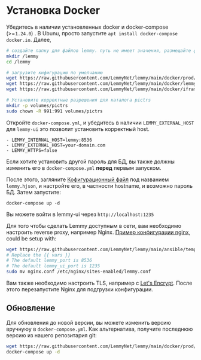 # Установка Docker

Убедитесь в наличии установленных docker и docker-compose (>=`1.24.0`) . В Ubunu, просто запустите `apt install docker-compose docker.io`. Далее, 

```bash
# создайте папку для файлов lemmy. путь не имеет значения, размещайте файлы где угодно
mkdir /lemmy
cd /lemmy

# загрузите кнфигурацию по умолчанию
wget https://raw.githubusercontent.com/LemmyNet/lemmy/main/docker/prod/docker-compose.yml
wget https://raw.githubusercontent.com/LemmyNet/lemmy/main/docker/lemmy.hjson
wget https://raw.githubusercontent.com/LemmyNet/lemmy/main/docker/iframely.config.local.js

# Установите корректные разрешения для каталога pictrs
mkdir -p volumes/pictrs
sudo chown -R 991:991 volumes/pictrs
```

Откройте `docker-compose.yml`, и убедитесь в наличии `LEMMY_EXTERNAL_HOST` для `lemmy-ui` это позволит установить корректный host.

```
- LEMMY_INTERNAL_HOST=lemmy:8536
- LEMMY_EXTERNAL_HOST=your-domain.com
- LEMMY_HTTPS=false
```

Если хотите установить другой пароль для БД, вы также должны изменить его в `docker-compose.yml` **перед** первым запуском.

После этого, загляните [Кофигурационный файл](configuration.md) под названием `lemmy.hjson`, и настройте его, в частности hostname, и возможно пароль БД. Затем запустите:

`docker-compose up -d`

Вы можете войти в lemmy-ui через `http://localhost:1235`

Для того чтобы сделать Lemmy доступным в сети, вам необходимо настроить reverse proxy, например Nginx. [Пример конфигурации nginx](https://raw.githubusercontent.com/LemmyNet/lemmy/main/ansible/templates/nginx.conf), could be setup with:

```bash
wget https://raw.githubusercontent.com/LemmyNet/lemmy/main/ansible/templates/nginx.conf
# Replace the {{ vars }}
# The default lemmy_port is 8536
# The default lemmy_ui_port is 1235
sudo mv nginx.conf /etc/nginx/sites-enabled/lemmy.conf
```

Вам также необходимо настроить TLS, например с [Let's Encrypt](https://letsencrypt.org/). После этого перезапустите Nginx для подгрузки конфигурации.

## Обновление

Для обновления до новой версии, вы можете изменить версию вручнуюy в `docker-compose.yml`. Как альтернатива, получите последнюю версию из нашего репозитария git:

```bash
wget https://raw.githubusercontent.com/LemmyNet/lemmy/main/docker/prod/docker-compose.yml
docker-compose up -d
```
